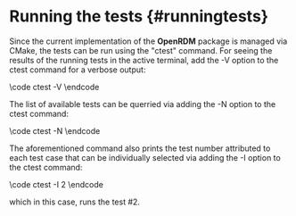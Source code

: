 Running the tests    {#runningtests}
=================

Since the current implementation of the <b>OpenRDM</b> package is managed via CMake,
the tests can be run using the "ctest" command. For seeing the results of the running
tests in the active terminal, add the -V option to the ctest command for a verbose output:

\code
ctest -V
\endcode

The list of available tests can be querried via adding the -N option to the ctest command:

\code
ctest -N
\endcode

The aforementioned command also prints the test number attributed to each test case that can
be individually selected via adding the -I option to the ctest command:

\code
ctest -I 2
\endcode

which in this case, runs the test \#2.

